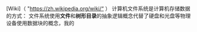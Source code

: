 [Wiki]（ "https://zh.wikipedia.org/wiki/“ ）
  计算机文件系统是计算机存储数据的方式：
	  文件系统使用**文件**和**树形目录**的抽象逻辑概念代替了硬盘和光盘等物理设备使用数据块的概念，我的